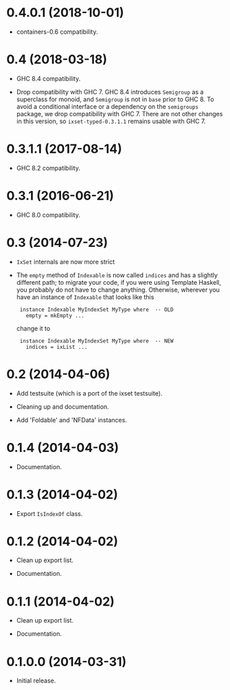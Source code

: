 0.4.0.1 (2018-10-01)
====================

- containers-0.6 compatibility.

0.4 (2018-03-18)
================

* GHC 8.4 compatibility.

* Drop compatibility with GHC 7. GHC 8.4 introduces `Semigroup` as a superclass
  for monoid, and `Semigroup` is not in `base` prior to GHC 8. To avoid
  a conditional interface or a dependency on the `semigroups` package, we drop
  compatibility with GHC 7. There are not other changes in this version, so
  `ixset-typed-0.3.1.1` remains usable with GHC 7.

0.3.1.1 (2017-08-14)
====================

* GHC 8.2 compatibility.

0.3.1 (2016-06-21)
==================

* GHC 8.0 compatibility.

0.3 (2014-07-23)
================

* `IxSet` internals are now more strict

* The `empty` method of `Indexable` is now called `indices` and has a slightly
  different path; to migrate your code, if you were using Template Haskell,
  you probably do not have to change anything. Otherwise, wherever you have
  an instance of `Indexable` that looks like this

       instance Indexable MyIndexSet MyType where  -- OLD
         empty = mkEmpty ...

  change it to

       instance Indexable MyIndexSet MyType where  -- NEW
         indices = ixList ...


0.2 (2014-04-06)
================

* Add testsuite (which is a port of the ixset testsuite).

* Cleaning up and documentation.

* Add 'Foldable' and 'NFData' instances.


0.1.4 (2014-04-03)
==================

* Documentation.


0.1.3 (2014-04-02)
==================

* Export `IsIndexOf` class.


0.1.2 (2014-04-02)
==================

* Clean up export list.

* Documentation.


0.1.1 (2014-04-02)
==================

* Clean up export list.

* Documentation.


0.1.0.0 (2014-03-31)
====================

* Initial release.
